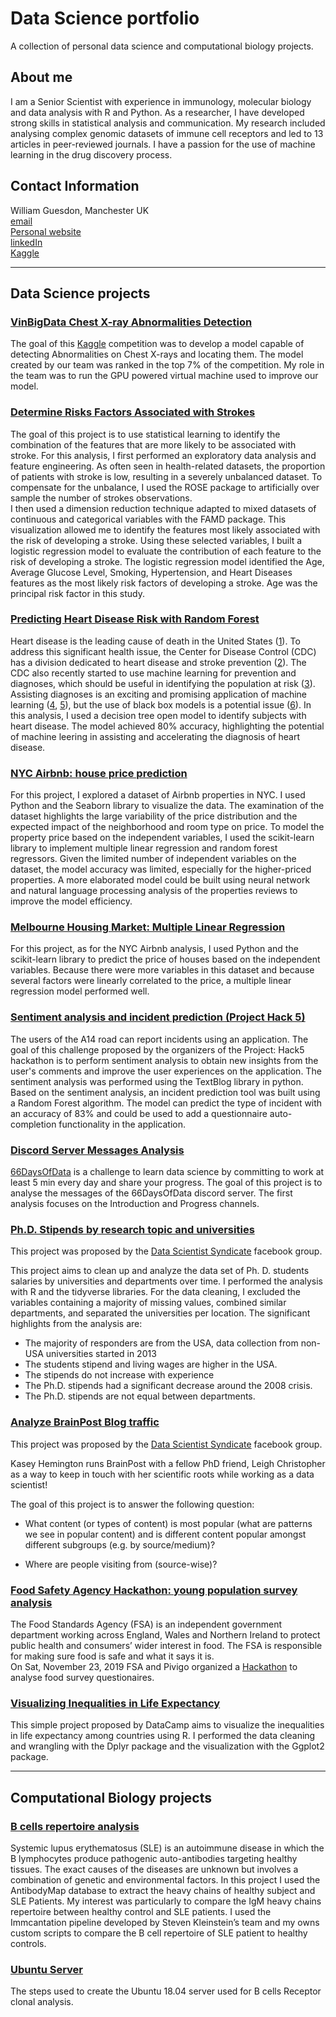 # Data Science portfolio
A collection of personal data science and computational biology projects.

## About me

I am a Senior Scientist with experience in immunology, molecular biology and data analysis with R and Python. As a researcher, I have developed strong skills in statistical analysis and communication. My research included analysing complex genomic datasets of immune cell receptors and led to 13 articles in peer-reviewed journals. I have a passion for the use of machine learning in the drug discovery process.

## Contact Information
William Guesdon, Manchester UK  
<a href="mailto:wguesdon@gmail.com">email</a>   
[Personal website](https://www.williamguesdon.com/)  
[linkedIn](https://www.linkedin.com/in/william-guesdon/)  
[Kaggle](https://www.kaggle.com/wguesdon)

***
## Data Science projects

### [VinBigData Chest X-ray Abnormalities Detection](https://github.com/66Days-group-learners/VinBigData_Chest_X-ray_Abnormalities_Detection)

The goal of this [Kaggle](
https://www.kaggle.com/c/vinbigdata-chest-xray-abnormalities-detection) competition was to develop a model capable of detecting Abnormalities on Chest X-rays and locating them. The model created by our team was ranked in the top 7% of the competition. 
My role in the team was to run the GPU powered virtual machine used to improve our model. 

### [Determine Risks Factors Associated with Strokes](https://github.com/wguesdon/Data_Science_portfolio/tree/master/Data_Science_projects/Determine_Risks_Factors_Associated_with_Strokes)
The goal of this project is to use statistical learning to identify the combination of the features that are more likely to be associated with stroke. For this analysis, I first performed an exploratory data analysis and feature engineering. As often seen in health-related datasets, the proportion of patients with stroke is low, resulting in a severely unbalanced dataset. To compensate for the unbalance, I used the ROSE package to artificially over sample the number of strokes observations.  
I then used a dimension reduction technique adapted to mixed datasets of continuous and categorical variables with the FAMD package. This visualization allowed me to identify the features most likely associated with the risk of developing a stroke.
Using these selected variables, I built a logistic regression model to evaluate the contribution of each feature to the risk of developing a stroke. The logistic regression model identified the Age, Average Glucose Level, Smoking, Hypertension, and Heart Diseases features as the most likely risk factors of developing a stroke. Age was the principal risk factor in this study.

### [Predicting Heart Disease Risk with Random Forest](https://github.com/wguesdon/Data_Science_portfolio/tree/master/Data_Science_projects/Heart_disease_risk_analysis)
Heart disease is the leading cause of death in the United States ([1](https://www.cdc.gov/heartdisease/facts.htm)). To address this significant health issue, the Center for Disease Control (CDC) has a division dedicated to heart disease and stroke prevention ([2](https://www.cdc.gov/dhdsp/programs/spha/index.htm)). The CDC also recently started to use machine learning for prevention and diagnoses, which should be useful in identifying the population at risk ([3](https://www.electronicproducts.com/Programming/Software/The_CDC_uses_machine_learning_and_social_media_to_forecast_flu_outbreaks.aspx)).
Assisting diagnoses is an exciting and promising application of machine learning ([4](https://www.nature.com/articles/s41467-019-14225-8), [5](https://www.nature.com/articles/s41598-019-56889-8)), but the use of black box models is a potential issue ([6](https://www.thelancet.com/journals/lanres/article/PIIS2213-2600(18)304259/fulltext)). In this analysis, I used a decision tree open model to identify subjects with heart disease. The model achieved 80% accuracy, highlighting the potential of machine leering in assisting and accelerating the diagnosis of heart disease.

### [NYC Airbnb: house price prediction](https://github.com/wguesdon/Data_Science_portfolio/tree/master/Data_Science_projects/NYC_Airbnb)
For this project, I explored a dataset of Airbnb properties in NYC. I used Python and the Seaborn library to visualize the data. The examination of the dataset highlights the large variability of the price distribution and the expected impact of the neighborhood and room type on price. To model the property price based on the independent variables, I used the scikit-learn library to implement multiple linear regression and random forest regressors. Given the limited number of independent variables on the dataset, the model accuracy was limited, especially for the higher-priced properties. A more elaborated model could be built using neural network and natural language processing analysis of the properties reviews to improve the model efficiency.

### [Melbourne Housing Market: Multiple Linear Regression](https://github.com/wguesdon/Data_Science_portfolio/tree/master/Data_Science_projects/Melbourne_Housing_Market)
For this project, as for the NYC Airbnb analysis, I used Python and the scikit-learn library to predict the price of houses based on the independent variables. Because there were more variables in this dataset and because several factors were linearly correlated to the price, a multiple linear regression model performed well.

### [Sentiment analysis and incident prediction (Project Hack 5)](https://github.com/wguesdon/Data_Science_portfolio/tree/master/Data_Science_projects/Sentiment_Analysis_from_A14_Observation_Report)
The users of the A14 road can report incidents using an application. The goal of this challenge proposed by the organizers of the Project: Hack5 hackathon is to perform sentiment analysis to obtain new insights from the user's comments and improve the user experiences on the application.
The sentiment analysis was performed using the TextBlog library in python. Based on the sentiment analysis, an incident prediction tool was built using a Random Forest algorithm. The model can predict the type of incident with an accuracy of 83% and could be used to add a questionnaire auto-completion functionality in the application. 

### [Discord Server Messages Analysis](https://github.com/wguesdon/Data_Science_portfolio/tree/master/Data_Science_projects/Discord_Server_Messages_Analysis)

[66DaysOfData](https://www.66daysofdata.com/) is a challenge to learn data science by committing to work at least 5 min every day and share your progress. 
The goal of this project is to analyse the messages of the 66DaysOfData discord server. The first analysis focuses on the Introduction and Progress channels. 

### [Ph.D. Stipends by research topic and universities](https://github.com/wguesdon/Data_Science_portfolio/tree/master/Data_Science_projects/PhD_Stipends_by%20research_topic_and_universities)

This project was proposed by the [Data Scientist Syndicate](https://cheekyscientist.com/career-programs/data-scientist-syndicate/) facebook group.

This project aims to clean up and analyze the data set of Ph. D. students salaries by universities and departments over time.
I performed the analysis with  R and the tidyverse libraries.
For the data cleaning, I excluded the variables containing a majority of missing values, combined similar departments, and separated the universities per location.
The significant highlights from the analysis are:  

* The majority of responders are from the USA, data collection from non-USA universities started in 2013
* The students stipend and living wages are higher in the USA.
* The stipends do not increase with experience
* The Ph.D. stipends had a significant decrease around the 2008 crisis.
* The Ph.D. stipends are not equal between departments.

### [Analyze BrainPost Blog traffic](https://github.com/wguesdon/Data_Science_portfolio/tree/master/Data_Science_projects/Blog_Google_Analytics)

This project was proposed by the [Data Scientist Syndicate](https://cheekyscientist.com/career-programs/data-scientist-syndicate/) facebook group.

Kasey Hemington runs BrainPost with a fellow PhD friend, Leigh Christopher as a way to keep in touch with her scientific roots while working as a data scientist!

The goal of this project is to answer the following question:

* What content (or types of content) is most popular (what are patterns we see in popular content) and is different content popular amongst different subgroups (e.g. by source/medium)?

* Where are people visiting from (source-wise)?

### [Food Safety Agency Hackathon: young population survey analysis](https://github.com/wguesdon/Data_Science_portfolio/tree/master/Data_Science_projects/FSA_Hackathon)  
The Food Standards Agency (FSA) is an independent government department working across England, Wales and Northern Ireland to protect public health and consumers’ wider interest in food. The FSA is responsible for making sure food is safe and what it says it is.  
On Sat, November 23, 2019 FSA and Pivigo organized a [Hackathon](https://www.eventbrite.com/e/food-standards-agency-data-science-hackathon-tickets-77135950705?utm_source=eventbrite&utm_medium=email&utm_campaign=reminder_attendees_48hour_email&utm_term=eventname&ref=eemaileventremind#) to analyse food survey questionaires.  

### [Visualizing Inequalities in Life Expectancy](https://github.com/wguesdon/Data_Science_portfolio/tree/master/Data_Science_projects/Visualizing_Inequalities_in_Life_Expectancy)

This simple project proposed by DataCamp aims to visualize the inequalities in life expectancy among countries using R.
I performed the data cleaning and wrangling with the Dplyr package and the visualization with the Ggplot2 package.

***
## Computational Biology projects
### [B cells repertoire analysis](https://github.com/wguesdon/Data_Science_portfolio/tree/master/Computational_Biology_projects/B_cell_repertoire_analysis)
Systemic lupus erythematosus (SLE) is an autoimmune disease in which the B lymphocytes produce pathogenic auto-antibodies targeting healthy tissues. The exact causes of the diseases are unknown but involves a combination of genetic and environmental factors. In this project I used the AntibodyMap database to extract the heavy chains of healthy subject and SLE Patients. My interest was particularly to compare the IgM heavy chains repertoire between healthy control and SLE patients. I used the Immcantation pipeline developed by Steven Kleinstein’s team and my owns custom scripts to compare the B cell repertoire of SLE patient to healthy controls.

### [Ubuntu Server](https://github.com/wguesdon/Data_Science_portfolio/tree/master/Computational_Biology_projects/Ubuntu_Server)
The steps used to create the Ubuntu 18.04 server used for B cells Receptor clonal analysis.
